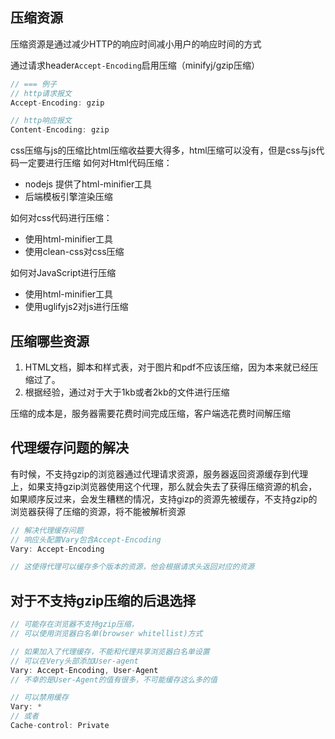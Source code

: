 
## 压缩资源
压缩资源是通过减少HTTP的响应时间减小用户的响应时间的方式

通过请求header`Accept-Encoding`启用压缩（minifyj/gzip压缩）
```c
// === 例子
// http请求报文
Accept-Encoding: gzip

// http响应报文
Content-Encoding: gzip
```

css压缩与js的压缩比html压缩收益要大得多，html压缩可以没有，但是css与js代码一定要进行压缩
如何对Html代码压缩：
* nodejs 提供了html-minifier工具
* 后端模板引擎渲染压缩

如何对css代码进行压缩：
* 使用html-minifier工具
* 使用clean-css对css压缩

如何对JavaScript进行压缩
* 使用html-minifier工具
* 使用uglifyjs2对js进行压缩


## 压缩哪些资源
1. HTML文档，脚本和样式表，对于图片和pdf不应该压缩，因为本来就已经压缩过了。
2. 根据经验，通过对于大于1kb或者2kb的文件进行压缩

压缩的成本是，服务器需要花费时间完成压缩，客户端选花费时间解压缩

## 代理缓存问题的解决
有时候，不支持gzip的浏览器通过代理请求资源，服务器返回资源缓存到代理上，如果支持gzip浏览器使用这个代理，那么就会失去了获得压缩资源的机会，如果顺序反过来，会发生糟糕的情况，支持gizp的资源先被缓存，不支持gzip的浏览器获得了压缩的资源，将不能被解析资源

```c
// 解决代理缓存问题
// 响应头配置Vary包含Accept-Encoding
Vary: Accept-Encoding

// 这使得代理可以缓存多个版本的资源，他会根据请求头返回对应的资源
```

## 对于不支持gzip压缩的后退选择
```c
// 可能存在浏览器不支持gzip压缩，
// 可以使用浏览器白名单(browser whitellist)方式

// 如果加入了代理缓存，不能和代理共享浏览器白名单设置
// 可以在Very头部添加User-agent
Vary: Accept-Encoding, User-Agent
// 不幸的是User-Agent的值有很多，不可能缓存这么多的值

// 可以禁用缓存
Vary: *
// 或者
Cache-control: Private
```

